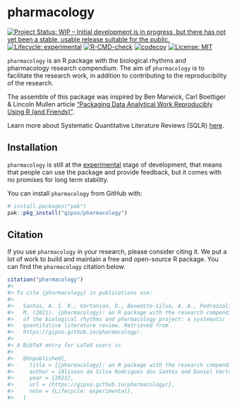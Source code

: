 
<!-- README.md is generated from README.Rmd. Please edit that file -->

# pharmacology

<!-- badges: start -->

[![Project Status: WIP – Initial development is in progress, but there
has not yet been a stable, usable release suitable for the
public.](https://www.repostatus.org/badges/latest/wip.svg)](https://www.repostatus.org/#wip)
[![Lifecycle:
experimental](https://img.shields.io/badge/lifecycle-experimental-orange.svg)](https://lifecycle.r-lib.org/articles/stages.html#experimental)
[![R-CMD-check](https://github.com/gipso/pharmacology/workflows/R-CMD-check/badge.svg)](https://github.com/gipso/pharmacology/actions)
[![codecov](https://codecov.io/gh/gipso/pharmacology/branch/main/graph/badge.svg?token=2bnHxbdw4M)](https://codecov.io/gh/gipso/pharmacology)
[![License:
MIT](https://img.shields.io/badge/license-MIT-green)](https://choosealicense.com/licenses/mit/)
<!-- badges: end -->

`pharmacology` is an R package with the biological rhythms and
pharmacology research compendium. The aim of `pharmacology` is to
facilitate the research work, in addition to contributing to the
reproducibility of the research.

The assemble of this package was inspired by Ben Marwick, Carl Boettiger
& Lincoln Mullen article [“Packaging Data Analytical Work Reproducibly
Using R (and Friends)”](https://doi.org/10.1080/00031305.2017.1375986).

Learn more about Systematic Quantitative Literature Reviews (SQLR)
[here](https://www.griffith.edu.au/griffith-sciences/school-environment-science/research/systematic-quantitative-literature-review).

## Installation

`pharmacology` is still at the
[experimental](https://lifecycle.r-lib.org/articles/stages.html#experimental)
stage of development, that means that people can use the package and
provide feedback, but it comes with no promises for long term stability.

You can install `pharmacology` from GitHub with:

``` r
# install.packages("pak")
pak::pkg_install("gipso/pharmacology")
```

## Citation

If you use `pharmacology` in your research, please consider citing it.
We put a lot of work to build and maintain a free and open-source R
package. You can find the `pharmacology` citation below.

``` r
citation("pharmacology")
#> 
#> To cite {pharmacology} in publications use:
#> 
#>   Santos, A. S. R., Vartanian, D., Benedito-Silva, A. A., Pedrazzoli,
#>   M. (2021). {pharmacology}: an R package with the research compendium
#>   of the biological rhythms and pharmacology project: a systematic
#>   quantitative literature review. Retrieved from
#>   https://gipso.github.io/pharmacology/.
#> 
#> A BibTeX entry for LaTeX users is
#> 
#>   @Unpublished{,
#>     title = {{pharmacology}: an R package with the research compendium of the biological rhythms and pharmacology project: a systematic quantitative literature review},
#>     author = {Alisson da Silva Rodrigues dos Santos and Daniel Vartanian and Ana Amelia Benedito-Silva and Mario Pedrazzoli},
#>     year = {2021},
#>     url = {https://gipso.github.io/pharmacology/},
#>     note = {Lifecycle: experimental},
#>   }
```
